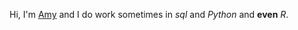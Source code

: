 Hi, I'm [Amy](https://github.com/amydrummond) and I do work sometimes in _sql_ and _Python_ and **even** _R_.
